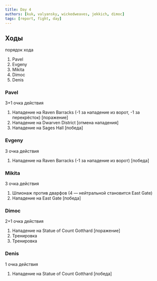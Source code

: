 ```yaml
---
title: Day 4
authors: [kuk, valyansky, wickedweaves, jekkich, dimoc]
tags: [report, fight, day]
---
```


## Ходы

порядок хода

1. Pavel
2. Evgeny
3. Mikita
4. Dimoc
5. Denis

### Pavel

3+1 очка действия

1. Нападение на Raven Barracks (-1 за нападение из ворот, -1 за перекрёсток) [поражение]
1. Нападение на Dwarven District [отмена нападения]
1. Нападение на Sages Hall [победа]

### Evgeny

3 очка действия

1. Нападение на Raven Barracks (-1 за нападение из ворот) [победа]

### Mikita

3 очка действия

1. Шпионаж против дварфов (4 — нейтральной становится East Gate)
1. Нападение на East Gate [победа]

### Dimoc

2+1 очка действия

1. Нападение на Statue of Count Gotthard [поражение]
1. Тренировка
1. Тренировка

### Denis

1 очка действия

1. Нападение на Statue of Count Gotthard [победа]
